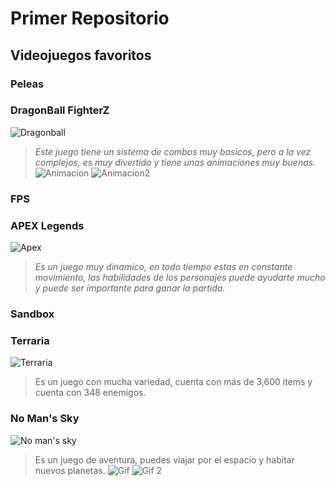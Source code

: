 # Primer Repositorio

## Videojuegos favoritos  

### Peleas
### **DragonBall FighterZ**
![Dragonball](https://cdn02.nintendo-europe.com/media/images/10_share_images/games_15/nintendo_switch_4/H2x1_NSwitch_DragonBallFighterZ_image1600w.jpg)
>*Este juego tiene un sistema de combos muy basicos, pero a la vez complejos, es muy divertido y tiene unas animaciones muy buenas.*
![Animacion](https://static.giantbomb.com/uploads/original/14/142472/2997201-5357979321-tumbl.gif) ![Animacion2](https://giffiles.alphacoders.com/208/208014.gif)

### FPS
### **APEX Legends**
![Apex](https://cdn.hiptoro.com/wp-content/uploads/2019/04/Apex-Legends-Game.jpg)

>*Es un juego muy dinamico, en todo tiempo estas en constante movimiento, las habilidades de los personajes puede ayudarte mucho y puede ser importante para ganar la partida.*

### Sandbox
### **Terraria**
![Terraria](https://wallpaperaccess.com/full/1550524.jpg)
>Es un juego con mucha variedad, cuenta con más de 3,600 items y cuenta con 348 enemigos.
### **No Man's Sky**
![No man's sky](https://th.bing.com/th/id/R7c35445b246d645cf20810719c8b9be7?rik=BaBm0LBx0hQCnw&riu=http%3a%2f%2fgameranx.com%2fwp-content%2fuploads%2f2016%2f02%2fNo-Mans-Sky-4-K-Wallpaper.jpg&ehk=ZRElT1lSMsQnIIkyOYvNX3vrbrF84EIxg8YJb8AoZgQ%3d&risl=&pid=ImgRaw)
>Es un juego de aventura, puedes viajar por el espacio y habitar nuevos planetas. ![Gif](https://s.aolcdn.com/hss/storage/midas/fa0719e5b964e331907826abbf248544/204192691/ezgif.com-optimize+(17).gif) 
![Gif 2](https://i1.wp.com/www.commongeek.tv/wp-content/uploads/2014/06/NO-MANS-SKY-51.gif)
